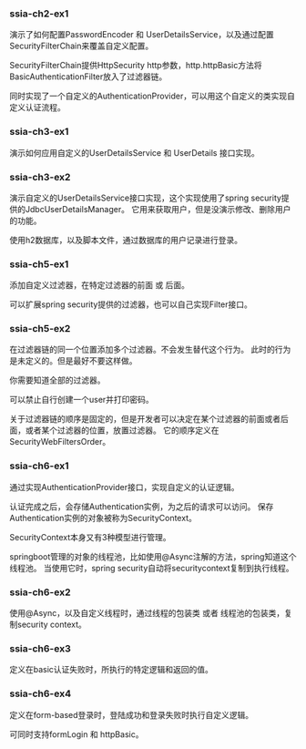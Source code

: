 ### ssia-ch2-ex1
演示了如何配置PasswordEncoder 和 UserDetailsService，以及通过配置SecurityFilterChain来覆盖自定义配置。

SecurityFilterChain提供HttpSecurity http参数，http.httpBasic方法将BasicAuthenticationFilter放入了过滤器链。

同时实现了一个自定义的AuthenticationProvider，可以用这个自定义的类实现自定义认证流程。

### ssia-ch3-ex1
演示如何应用自定义的UserDetailsService 和 UserDetails 接口实现。

### ssia-ch3-ex2
演示自定义的UserDetailsService接口实现，这个实现使用了spring security提供的JdbcUserDetailsManager。
它用来获取用户，但是没演示修改、删除用户的功能。

使用h2数据库，以及脚本文件，通过数据库的用户记录进行登录。

### ssia-ch5-ex1
添加自定义过滤器，在特定过滤器的前面 或 后面。

可以扩展spring security提供的过滤器，也可以自己实现Filter接口。

### ssia-ch5-ex2
在过滤器链的同一个位置添加多个过滤器。不会发生替代这个行为。
此时的行为是未定义的。但是最好不要这样做。

你需要知道全部的过滤器。

可以禁止自行创建一个user并打印密码。

关于过滤器链的顺序是固定的，但是开发者可以决定在某个过滤器的前面或者后面，或者某个过滤器的位置，放置过滤器。
它的顺序定义在SecurityWebFiltersOrder。

### ssia-ch6-ex1
通过实现AuthenticationProvider接口，实现自定义的认证逻辑。

认证完成之后，会存储Authentication实例，为之后的请求可以访问。
保存Authentication实例的对象被称为SecurityContext。

SecurityContext本身又有3种模型进行管理。

springboot管理的对象的线程池，比如使用@Async注解的方法，spring知道这个线程池。
当使用它时，spring security自动将securitycontext复制到执行线程。

### ssia-ch6-ex2
使用@Async，以及自定义线程时，通过线程的包装类 或者 线程池的包装类，复制security context。

### ssia-ch6-ex3
定义在basic认证失败时，所执行的特定逻辑和返回的值。

### ssia-ch6-ex4
定义在form-based登录时，登陆成功和登录失败时执行自定义逻辑。

可同时支持formLogin 和 httpBasic。

